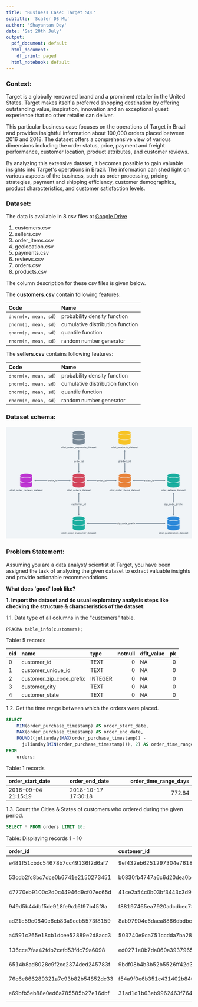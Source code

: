 ```yaml
---
title: 'Business Case: Target SQL'
subtitle: 'Scaler DS ML'
author: 'Shayantan Dey'
date: 'Sat 20th July'
output:
  pdf_document: default
  html_document:
    df_print: paged
  html_notebook: default
---
```


### Context:

Target is a globally renowned brand and a prominent retailer in the United States. Target makes itself a preferred shopping destination by offering outstanding value, inspiration, innovation and an exceptional guest experience that no other retailer can deliver.

This particular business case focuses on the operations of Target in Brazil and provides insightful information about 100,000 orders placed between 2016 and 2018. The dataset offers a comprehensive view of various dimensions including the order status, price, payment and freight performance, customer location, product attributes, and customer reviews.

By analyzing this extensive dataset, it becomes possible to gain valuable insights into Target's operations in Brazil. The information can shed light on various aspects of the business, such as order processing, pricing strategies, payment and shipping efficiency, customer demographics, product characteristics, and customer satisfaction levels.

### Dataset:

The data is available in 8 csv files at [Google Drive](https://drive.google.com/drive/folders/1TGEc66YKbD443nslRi1bWgVd238gJCnb)

1. customers.csv  
2. sellers.csv  
3. order_items.csv  
4. geolocation.csv  
5. payments.csv  
6. reviews.csv  
7. orders.csv  
8. products.csv  

The column description for these csv files is given below.

The **customers.csv** contain following features:


|Code                 |Name                             |
|:--------------------|:--------------------------------|
|`dnorm(x, mean, sd)` |probability density function     |
|`pnorm(q, mean, sd)` |cumulative distribution function |
|`qnorm(p, mean, sd)` |quantile function                |
|`rnorm(n, mean, sd)` |random number generator          |

The **sellers.csv** contains following features:


|Code                 |Name                             |
|:--------------------|:--------------------------------|
|`dnorm(x, mean, sd)` |probability density function     |
|`pnorm(q, mean, sd)` |cumulative distribution function |
|`qnorm(p, mean, sd)` |quantile function                |
|`rnorm(n, mean, sd)` |random number generator          |

### Dataset schema:

![](dbDiag.png)








### Problem Statement:

Assuming you are a data analyst/ scientist at Target, you have been assigned the task of analyzing the given dataset to extract valuable insights and provide actionable recommendations.

**What does 'good' look like?**

**1. Import the dataset and do usual exploratory analysis steps like checking the structure & characteristics of the dataset:**

1.1. Data type of all columns in the "customers" table.


``` sql
PRAGMA table_info(customers);
```




Table: 5 records

|cid |name                     |type    | notnull|dflt_value | pk|
|:---|:------------------------|:-------|-------:|:----------|--:|
|0   |customer_id              |TEXT    |       0|NA         |  0|
|1   |customer_unique_id       |TEXT    |       0|NA         |  0|
|2   |customer_zip_code_prefix |INTEGER |       0|NA         |  0|
|3   |customer_city            |TEXT    |       0|NA         |  0|
|4   |customer_state           |TEXT    |       0|NA         |  0|

1.2. Get the time range between which the orders were placed.


``` sql
SELECT 
    MIN(order_purchase_timestamp) AS order_start_date, 
    MAX(order_purchase_timestamp) AS order_end_date,
    ROUND((julianday(MAX(order_purchase_timestamp)) - 
      julianday(MIN(order_purchase_timestamp))), 2) AS order_time_range_days
FROM 
    orders;
```




Table: 1 records

|order_start_date    |order_end_date      | order_time_range_days|
|:-------------------|:-------------------|---------------------:|
|2016-09-04 21:15:19 |2018-10-17 17:30:18 |                772.84|
     
1.3. Count the Cities & States of customers who ordered during the given period.


``` sql
SELECT * FROM orders LIMIT 10;
```




Table: Displaying records 1 - 10

|order_id                         |customer_id                      |order_status |order_purchase_timestamp |order_approved_at   |order_delivered_carrier_date |order_delivered_customer_date |order_estimated_delivery_date |
|:--------------------------------|:--------------------------------|:------------|:------------------------|:-------------------|:----------------------------|:-----------------------------|:-----------------------------|
|e481f51cbdc54678b7cc49136f2d6af7 |9ef432eb6251297304e76186b10a928d |delivered    |2017-10-02 10:56:33      |2017-10-02 11:07:15 |2017-10-04 19:55:00          |2017-10-10 21:25:13           |2017-10-18 00:00:00           |
|53cdb2fc8bc7dce0b6741e2150273451 |b0830fb4747a6c6d20dea0b8c802d7ef |delivered    |2018-07-24 20:41:37      |2018-07-26 03:24:27 |2018-07-26 14:31:00          |2018-08-07 15:27:45           |2018-08-13 00:00:00           |
|47770eb9100c2d0c44946d9cf07ec65d |41ce2a54c0b03bf3443c3d931a367089 |delivered    |2018-08-08 08:38:49      |2018-08-08 08:55:23 |2018-08-08 13:50:00          |2018-08-17 18:06:29           |2018-09-04 00:00:00           |
|949d5b44dbf5de918fe9c16f97b45f8a |f88197465ea7920adcdbec7375364d82 |delivered    |2017-11-18 19:28:06      |2017-11-18 19:45:59 |2017-11-22 13:39:59          |2017-12-02 00:28:42           |2017-12-15 00:00:00           |
|ad21c59c0840e6cb83a9ceb5573f8159 |8ab97904e6daea8866dbdbc4fb7aad2c |delivered    |2018-02-13 21:18:39      |2018-02-13 22:20:29 |2018-02-14 19:46:34          |2018-02-16 18:17:02           |2018-02-26 00:00:00           |
|a4591c265e18cb1dcee52889e2d8acc3 |503740e9ca751ccdda7ba28e9ab8f608 |delivered    |2017-07-09 21:57:05      |2017-07-09 22:10:13 |2017-07-11 14:58:04          |2017-07-26 10:57:55           |2017-08-01 00:00:00           |
|136cce7faa42fdb2cefd53fdc79a6098 |ed0271e0b7da060a393796590e7b737a |invoiced     |2017-04-11 12:22:08      |2017-04-13 13:25:17 |                             |                              |2017-05-09 00:00:00           |
|6514b8ad8028c9f2cc2374ded245783f |9bdf08b4b3b52b5526ff42d37d47f222 |delivered    |2017-05-16 13:10:30      |2017-05-16 13:22:11 |2017-05-22 10:07:46          |2017-05-26 12:55:51           |2017-06-07 00:00:00           |
|76c6e866289321a7c93b82b54852dc33 |f54a9f0e6b351c431402b8461ea51999 |delivered    |2017-01-23 18:29:09      |2017-01-25 02:50:47 |2017-01-26 14:16:31          |2017-02-02 14:08:10           |2017-03-06 00:00:00           |
|e69bfb5eb88e0ed6a785585b27e16dbf |31ad1d1b63eb9962463f764d4e6e0c9d |delivered    |2017-07-29 11:55:02      |2017-07-29 12:05:32 |2017-08-10 19:45:24          |2017-08-16 17:14:30           |2017-08-23 00:00:00           |



